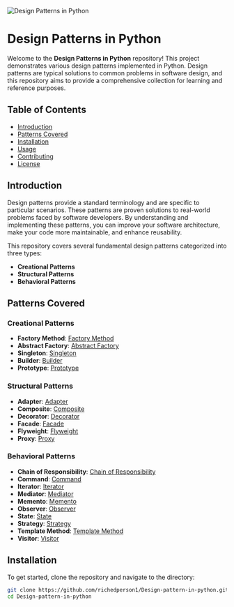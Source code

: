 ![Design Patterns in Python](https://images.unsplash.com/photo-1556761175-129418cb2dfe)

# Design Patterns in Python

Welcome to the **Design Patterns in Python** repository! This project demonstrates various design patterns implemented in Python. Design patterns are typical solutions to common problems in software design, and this repository aims to provide a comprehensive collection for learning and reference purposes.

## Table of Contents

- [Introduction](#introduction)
- [Patterns Covered](#patterns-covered)
- [Installation](#installation)
- [Usage](#usage)
- [Contributing](#contributing)
- [License](#license)

## Introduction

Design patterns provide a standard terminology and are specific to particular scenarios. These patterns are proven solutions to real-world problems faced by software developers. By understanding and implementing these patterns, you can improve your software architecture, make your code more maintainable, and enhance reusability.

This repository covers several fundamental design patterns categorized into three types:

- **Creational Patterns**
- **Structural Patterns**
- **Behavioral Patterns**

## Patterns Covered

### Creational Patterns

- **Factory Method**: [Factory Method](./creational/factory_method.py)
- **Abstract Factory**: [Abstract Factory](./creational/abstract_factory.py)
- **Singleton**: [Singleton](./creational/singleton.py)
- **Builder**: [Builder](./creational/builder.py)
- **Prototype**: [Prototype](./creational/prototype.py)

### Structural Patterns

- **Adapter**: [Adapter](./structural/adapter.py)
- **Composite**: [Composite](./structural/composite.py)
- **Decorator**: [Decorator](./structural/decorator.py)
- **Facade**: [Facade](./structural/facade.py)
- **Flyweight**: [Flyweight](./structural/flyweight.py)
- **Proxy**: [Proxy](./structural/proxy.py)

### Behavioral Patterns

- **Chain of Responsibility**: [Chain of Responsibility](./behavioral/chain_of_responsibility.py)
- **Command**: [Command](./behavioral/command.py)
- **Iterator**: [Iterator](./behavioral/iterator.py)
- **Mediator**: [Mediator](./behavioral/mediator.py)
- **Memento**: [Memento](./behavioral/memento.py)
- **Observer**: [Observer](./behavioral/observer.py)
- **State**: [State](./behavioral/state.py)
- **Strategy**: [Strategy](./behavioral/strategy.py)
- **Template Method**: [Template Method](./behavioral/template_method.py)
- **Visitor**: [Visitor](./behavioral/visitor.py)

## Installation

To get started, clone the repository and navigate to the directory:

```sh
git clone https://github.com/richedperson1/Design-pattern-in-python.git
cd Design-pattern-in-python
```
